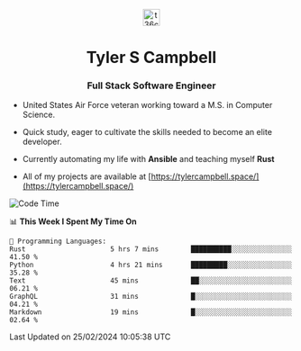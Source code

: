 <p align="center">
<a href="https://www.linkedin.com/in/t36campbell" target="blank"><img align="center" src="https://ik.imagekit.io/t36campbell/Portfolio/linkedin.png.original_m8bbGgPh6.png" alt="t36campbell" height="30" width="30" /></a>
</p>
<h1 align="center">Tyler S Campbell</h1>
<h3 align="center">Full Stack Software Engineer</h3>

* United States Air Force veteran working toward a M.S. in Computer Science.

* Quick study, eager to cultivate the skills needed to become an elite developer.

* Currently automating my life with **Ansible** and teaching myself **Rust**

* All of my projects are available at [https://tylercampbell.space/](https://tylercampbell.space/)

<!--START_SECTION:waka-->
![Code Time](http://img.shields.io/badge/Code%20Time-3%2C222%20hrs%2046%20mins-blue)

📊 **This Week I Spent My Time On** 

```text
💬 Programming Languages: 
Rust                     5 hrs 7 mins        ██████████░░░░░░░░░░░░░░░   41.50 % 
Python                   4 hrs 21 mins       █████████░░░░░░░░░░░░░░░░   35.28 % 
Text                     45 mins             ██░░░░░░░░░░░░░░░░░░░░░░░   06.21 % 
GraphQL                  31 mins             █░░░░░░░░░░░░░░░░░░░░░░░░   04.21 % 
Markdown                 19 mins             █░░░░░░░░░░░░░░░░░░░░░░░░   02.64 % 
```


 Last Updated on 25/02/2024 10:05:38 UTC
<!--END_SECTION:waka-->
